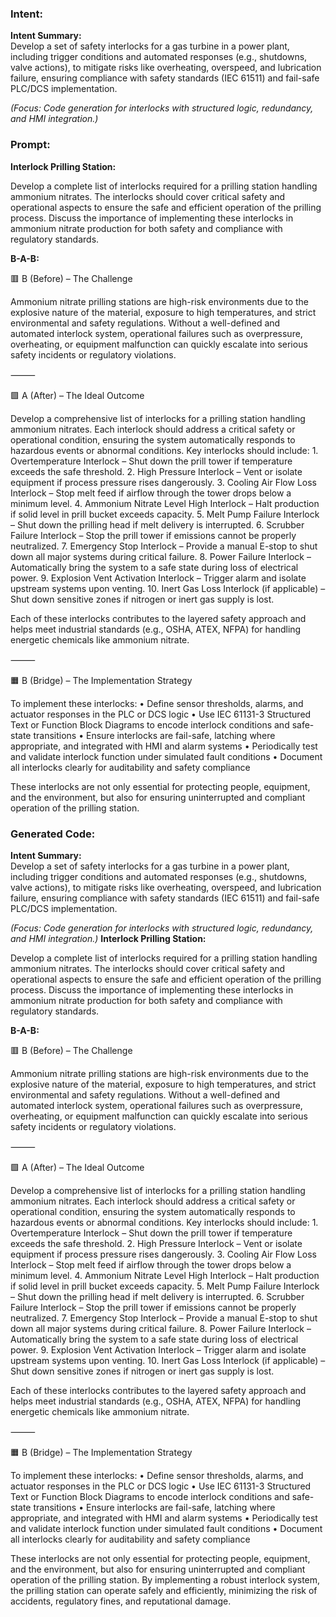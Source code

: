 ### Intent:
**Intent Summary:**  
Develop a set of safety interlocks for a gas turbine in a power plant, including trigger conditions and automated responses (e.g., shutdowns, valve actions), to mitigate risks like overheating, overspeed, and lubrication failure, ensuring compliance with safety standards (IEC 61511) and fail-safe PLC/DCS implementation.  

*(Focus: Code generation for interlocks with structured logic, redundancy, and HMI integration.)*

### Prompt:
**Interlock Prilling Station:**

Develop a complete list of interlocks required for a prilling station handling ammonium nitrates. The interlocks should cover critical safety and operational aspects to ensure the safe and efficient operation of the prilling process. Discuss the importance of implementing these interlocks in ammonium nitrate production for both safety and compliance with regulatory standards.

**B-A-B:**

🟥 B (Before) – The Challenge

Ammonium nitrate prilling stations are high-risk environments due to the explosive nature of the material, exposure to high temperatures, and strict environmental and safety regulations. Without a well-defined and automated interlock system, operational failures such as overpressure, overheating, or equipment malfunction can quickly escalate into serious safety incidents or regulatory violations.

⸻

🟩 A (After) – The Ideal Outcome

Develop a comprehensive list of interlocks for a prilling station handling ammonium nitrates. Each interlock should address a critical safety or operational condition, ensuring the system automatically responds to hazardous events or abnormal conditions. Key interlocks should include:
	1.	Overtemperature Interlock – Shut down the prill tower if temperature exceeds the safe threshold.
	2.	High Pressure Interlock – Vent or isolate equipment if process pressure rises dangerously.
	3.	Cooling Air Flow Loss Interlock – Stop melt feed if airflow through the tower drops below a minimum level.
	4.	Ammonium Nitrate Level High Interlock – Halt production if solid level in prill bucket exceeds capacity.
	5.	Melt Pump Failure Interlock – Shut down the prilling head if melt delivery is interrupted.
	6.	Scrubber Failure Interlock – Stop the prill tower if emissions cannot be properly neutralized.
	7.	Emergency Stop Interlock – Provide a manual E-stop to shut down all major systems during critical failure.
	8.	Power Failure Interlock – Automatically bring the system to a safe state during loss of electrical power.
	9.	Explosion Vent Activation Interlock – Trigger alarm and isolate upstream systems upon venting.
	10.	Inert Gas Loss Interlock (if applicable) – Shut down sensitive zones if nitrogen or inert gas supply is lost.

Each of these interlocks contributes to the layered safety approach and helps meet industrial standards (e.g., OSHA, ATEX, NFPA) for handling energetic chemicals like ammonium nitrate.

⸻

🟧 B (Bridge) – The Implementation Strategy

To implement these interlocks:
	•	Define sensor thresholds, alarms, and actuator responses in the PLC or DCS logic
	•	Use IEC 61131-3 Structured Text or Function Block Diagrams to encode interlock conditions and safe-state transitions
	•	Ensure interlocks are fail-safe, latching where appropriate, and integrated with HMI and alarm systems
	•	Periodically test and validate interlock function under simulated fault conditions
	•	Document all interlocks clearly for auditability and safety compliance

These interlocks are not only essential for protecting people, equipment, and the environment, but also for ensuring uninterrupted and compliant operation of the prilling station.

### Generated Code:
**Intent Summary:**  
Develop a set of safety interlocks for a gas turbine in a power plant, including trigger conditions and automated responses (e.g., shutdowns, valve actions), to mitigate risks like overheating, overspeed, and lubrication failure, ensuring compliance with safety standards (IEC 61511) and fail-safe PLC/DCS implementation.  

*(Focus: Code generation for interlocks with structured logic, redundancy, and HMI integration.)*
**Interlock Prilling Station:**

Develop a complete list of interlocks required for a prilling station handling ammonium nitrates. The interlocks should cover critical safety and operational aspects to ensure the safe and efficient operation of the prilling process. Discuss the importance of implementing these interlocks in ammonium nitrate production for both safety and compliance with regulatory standards.

**B-A-B:**

🟥 B (Before) – The Challenge

Ammonium nitrate prilling stations are high-risk environments due to the explosive nature of the material, exposure to high temperatures, and strict environmental and safety regulations. Without a well-defined and automated interlock system, operational failures such as overpressure, overheating, or equipment malfunction can quickly escalate into serious safety incidents or regulatory violations.

⸻

🟩 A (After) – The Ideal Outcome

Develop a comprehensive list of interlocks for a prilling station handling ammonium nitrates. Each interlock should address a critical safety or operational condition, ensuring the system automatically responds to hazardous events or abnormal conditions. Key interlocks should include:
	1.	Overtemperature Interlock – Shut down the prill tower if temperature exceeds the safe threshold.
	2.	High Pressure Interlock – Vent or isolate equipment if process pressure rises dangerously.
	3.	Cooling Air Flow Loss Interlock – Stop melt feed if airflow through the tower drops below a minimum level.
	4.	Ammonium Nitrate Level High Interlock – Halt production if solid level in prill bucket exceeds capacity.
	5.	Melt Pump Failure Interlock – Shut down the prilling head if melt delivery is interrupted.
	6.	Scrubber Failure Interlock – Stop the prill tower if emissions cannot be properly neutralized.
	7.	Emergency Stop Interlock – Provide a manual E-stop to shut down all major systems during critical failure.
	8.	Power Failure Interlock – Automatically bring the system to a safe state during loss of electrical power.
	9.	Explosion Vent Activation Interlock – Trigger alarm and isolate upstream systems upon venting.
	10.	Inert Gas Loss Interlock (if applicable) – Shut down sensitive zones if nitrogen or inert gas supply is lost.

Each of these interlocks contributes to the layered safety approach and helps meet industrial standards (e.g., OSHA, ATEX, NFPA) for handling energetic chemicals like ammonium nitrate.

⸻

🟧 B (Bridge) – The Implementation Strategy

To implement these interlocks:
	•	Define sensor thresholds, alarms, and actuator responses in the PLC or DCS logic
	•	Use IEC 61131-3 Structured Text or Function Block Diagrams to encode interlock conditions and safe-state transitions
	•	Ensure interlocks are fail-safe, latching where appropriate, and integrated with HMI and alarm systems
	•	Periodically test and validate interlock function under simulated fault conditions
	•	Document all interlocks clearly for auditability and safety compliance

These interlocks are not only essential for protecting people, equipment, and the environment, but also for ensuring uninterrupted and compliant operation of the prilling station. By implementing a robust interlock system, the prilling station can operate safely and efficiently, minimizing the risk of accidents, regulatory fines, and reputational damage.
